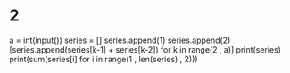 # 2
a = int(input())
series = []
series.append(1)
series.append(2)
[series.append(series[k-1] + series[k-2]) for k in range(2 , a)]
print(series)
print(sum(series[i] for i in range(1 , len(series) , 2)))
